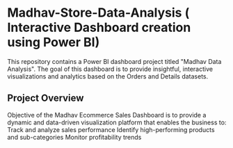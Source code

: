 #  Madhav-Store-Data-Analysis ( Interactive Dashboard creation using Power BI)
This repository contains a Power BI dashboard project titled "Madhav Data Analysis". The goal of this dashboard is to provide insightful, interactive visualizations and analytics based on the Orders and Details datasets.
## Project Overview
Objective of the Madhav Ecommerce Sales Dashboard is to provide a dynamic and data-driven visualization platform that enables the business to:
Track and analyze sales performance
Identify high-performing products and sub-categories
Monitor profitability trends
